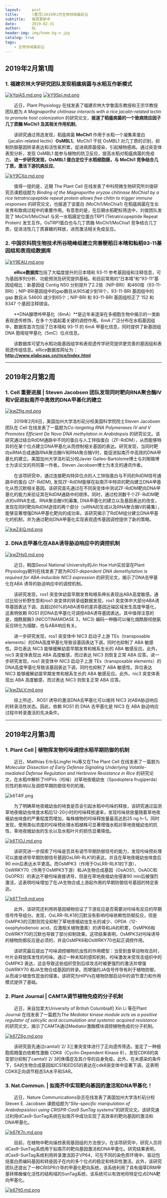 ```yaml
---
layout:     post
title:      (置顶)2019年2月生物领域最前沿
subtitle:   每周更新中
date:       2019-02-31
author:     DL
header-img: img/home-bg-o.jpg
catalog: true
tags:
    - 生物领域最前沿
---
```


## 2019年2月第1周

### 1. 福建农林大学研究团队发现稻瘟病菌与水稻互作新模式

[![kYpjAS.md.png](https://s2.ax1x.com/2019/02/05/kYpjAS.md.png)](https://imgchr.com/i/kYpjAS)
[![kY9Spj.md.png](https://s2.ax1x.com/2019/02/05/kY9Spj.md.png)](https://imgchr.com/i/kY9Spj)

&emsp;&emsp;近日，Plant Physiology 在线发表了福建农林大学鲁国东教授和王宗华教授团队题为 *A Magnaporthe chitinase interacts with a rice jacalin-related lectin to promote host colonization* 的研究论文，**报道了稻瘟病菌的一个致病效应因子几丁质酶 MoChi1 及其相关作用机制**。

&emsp;&emsp;该研究通过筛选发现，稻瘟病菌 **MoChi1** 作用于水稻一个凝集素蛋白（jacalin-related lectin）**OsMBL1**。MoChi1 干扰 OsMBL1 对几丁质的识别，抑制防御基因转录表达和活性氧积累，促进病原菌侵染，引起植物感病。通过突变体表型分析，发现 OsMBL1 能参与植物的防卫反应，提高水稻对稻瘟病菌的免疫力。**进一步研究发现，OsMBL1 蛋白定位于水稻细胞膜，与 MoChi1 竞争结合几丁质，激活下游抗病反应**。

[![kY9CXq.md.png](https://s2.ax1x.com/2019/02/05/kY9CXq.md.png)](https://imgchr.com/i/kY9CXq)

&emsp;&emsp;值得一提的是，近期 The Plant Cell  在线发表了中科院微生物研究所刘俊研究员课题组题为 *Binding of the Magnaporthe oryzae chitinase MoChia1 by a rice tetratricopeptide repeat protein allows free chitin to trigger immune responses* 的研究论文，也报道了该蛋白 (MoChi1/MoChia1) 在稻瘟病菌在生长发育和致病过程中的重要作用。有意思的是，在后期水稻靶标筛选中，刘俊团队发现了 MoChi1/MoChia1 与另一水稻膜定位蛋白TRP1 (Tetratricopeptide Repeat Protein) 发生互作。OsTRP1蛋白也与几丁质酶 MoChi1/MoChia1 竞争结合几丁质，促进活性几丁质寡糖的释放，进而激活相关免疫反应。

### 2. 中国农科院生物技术所谷晓峰组建立完善粳稻日本晴和籼稻93-11基因组和表观组数据库

[![kY9EAU.md.png](https://s2.ax1x.com/2019/02/05/kY9EAU.md.png)](https://imgchr.com/i/kY9EAU)

&emsp;&emsp;**eRice数据库**包括了大幅度提升的日本晴和 93-11 参考基因组和注释信息，可为基因序列分析、功能预测及研究提供基础。和目前常用的“日本晴”和“93-11”基因组相比：新基因组 Contig N50 分别提升了2.2倍（NIP-BRI）和460倍（93-11-BRI）；NIP-BRI基因组中的gap数目从905减少到18个，93-11-BRI 基因组中的 gap 数目从 54600 减少到65个；NIP-BRI 和 93-11-BRI 基因组校正了 152 和 8347 个基因注释错误。

&emsp;&emsp;**DNA腺嘌呤甲基化（6mA）**是近年来逐渐在多细胞生物中揭示的一类新表观遗传修饰，在多个方面起着关键的调控作用。6mA 广泛分布在水稻基因组中，数据库首次包括了日本晴和 93-11 的 6mA 甲基化信息，同时提供了新基因组 DNA 胞嘧啶甲基化（5mC）位点信息。

&emsp;&emsp;该数据库可望为水稻功能基因组学和表观遗传学研究提供更完善的基因组和表观遗传组信息。eRice数据库网址为：**http://www.elabcaas.cn/rice/index.html**

---

## 2019年2月第2周

### 1. Cell 重要进展 | Steven Jacobsen 团队发现同时靶向RNA聚合酶IV和V促进拟南芥中高效的DNA甲基化的建立

[![kwZfIg.md.png](https://s2.ax1x.com/2019/02/12/kwZfIg.md.png)](https://imgchr.com/i/kwZfIg)

&emsp;&emsp;2019年2月8日，美国加州大学洛杉矶分校美国科学院院士Steven Jacobsen团队在 Cell 在线发表了一篇题为*Co-targeting RNA Polymerases IV and V Promotes Efficient De Novo DNA methylation in Arabidopsis* 的研究论文。该研究通过结合RdDM通路中不同的蛋白与人工锌指蛋白（ZF-RdDM），从而能够特异的在某个位点建立DNA甲基化从而控制相关基因的表达。研究发现，当同时靶向siRNA合成通路RNA聚合酶IV和RNA聚合酶V时，能促进拟南芥中高效的DNA甲基化的建立。美国加州大学洛杉矶分校Javier Galleo-Bartolome博士与刘琬璐博士为该论文的共同第一作者。Steven Jacobsen博士为本文的通讯作者。

&emsp;&emsp;在该项研究中，通过连接靶向特异位点的人工锌指蛋白与不同的RdDM信号通路中的蛋白 (ZF-RdDM), 发现ZF-RdDM能够在拟南芥中特异的靶向建立DNA甲基化从而沉默相关基因。该研究首先通过在不同突变体中测试ZF-RdDM靶向DNA甲基化的能力来验证其在RdDM通路中的顺序。同时，通过检测数千个ZF-RdDM靶点的siRNA生成，RNA聚合酶V的募集, DNA甲基化的建立以及基因表达的改变，发现在同时靶向RdDM途径的两个部分（siRNA的生成以及RNA聚合酶V的募集），能够显著增强DNA甲基化靶向的成功率。该研究揭示了RdDM组分建立DNA甲基化的机制，并为通过靶向DNA甲基化实现表观遗传基因调控提供了新的策略。

[![kwZ4iQ.md.png](https://s2.ax1x.com/2019/02/12/kwZ4iQ.md.png)](https://imgchr.com/i/kwZ4iQ)

### 2. DNA去甲基化在ABA诱导胁迫响应中的调控机制

[![kwZHs0.md.png](https://s2.ax1x.com/2019/02/12/kwZHs0.md.png)](https://imgchr.com/i/kwZHs0)

&emsp;&emsp;近日，韩国Seoul National University的Jin Hoe Huh实验室在Plant Physiology期刊在线发表了题为*ROS1-dependent DNA demethylation is required for ABA-inducible NIC3 expression* 的研究论文，揭示了DNA去甲基化在ABA 诱导的胁迫响应中的调控机制。

&emsp;&emsp;该研究发现，ros1 突变体幼苗早期发育和根系伸长表现出ABA高度敏感。通过比较分析野生型和ros1  突变体的转录组数据发现，ros1 突变体中大部分ABA诱导基因表达下调，且超过60%的ABA诱导的差异基因近端区域发生高度甲基化，这表明依赖 ROS1 的DNA去甲基化可调控ABA诱导基因表达。其中值得注意的是，烟酰胺酶3 (NICOTINAMIDASE 3，NIC3) 编码一种酶可以催化烟酰胺经脱氨反应转化为烟酸，也与ABA响应有关。

&emsp;&emsp;进一步研究发现，ros1 突变体中 NIC3 启动子上游 TEs（transposable elements）的DNA高度甲基化导致该基因表达下调，同时也抑制了 ABA 敏感性。异位表达 NIC3 能够缓解幼苗早期发育和根系生长的 ABA 敏感反应。此外，nic3 突变体表现出 ABA 高度敏感，而过表达 NIC3 则恢复正常 ABA 应答。进一步研究发现，ros1 突变体中 NIC3 启动子上游 TEs（transposable elements）的DNA高度甲基化导致该基因表达下调，同时也抑制了 ABA 敏感性。异位表达 NIC3 能够缓解幼苗早期发育和根系生长的 ABA 敏感反应。此外，nic3 突变体表现出 ABA 高度敏感，而过表达 NIC3 则恢复正常 ABA 应答。

[![kwZbLV.md.png](https://s2.ax1x.com/2019/02/12/kwZbLV.md.png)](https://imgchr.com/i/kwZbLV)

&emsp;&emsp;综上所述， ROS1 诱导的激活DNA去甲基化可以维持 NIC3 对ABA胁迫响应的转录活性状态。因此，依赖 ROS1 的 DNA 去甲基化是 NIC3 在 ABA 胁迫响应过程中转录激活的先决条件。

---

## 2019年2月第3周

### 1. Plant Cell | 植物挥发物吲哚调控水稻早期防御的机制

&emsp;&emsp;近日，Matthias Erb与Lingfei Hu等又在The Plant Cell 在线发表了一篇题为*Molecular Dissection of Early Defense Signaling Underlying Volatile-mediated Defense Regulation and Herbivore Resistance in Rice* 的研究论文，在水稻中解析了HIPVs（吲哚）对草地夜蛾幼虫（Spodoptera frugiperda）抗性的影响以及调控早期防御信号的机理。

![k6T4lF.png](https://s2.ax1x.com/2019/02/18/k6T4lF.png)

&emsp;&emsp;为了明确草地夜蛾幼虫的啃食是否会引起水稻中吲哚的释放，该研究通过监测草地夜蛾幼虫啃食水稻后12-20小时的吲哚释放速率，发现吲哚排放量随着草地夜蛾幼虫啃食的严重程度而增加，每株植物的吲哚释放量最高达到25 ng h-1。同时发现，使用类似浓度的吲哚预处理水稻植株可显著增强水稻对草地夜蛾幼虫的抗性，草地夜蛾幼虫的生长以及水稻叶片的损伤显著降低。

[![k6TIOJ.md.png](https://s2.ax1x.com/2019/02/18/k6TIOJ.md.png)](https://imgchr.com/i/k6TIOJ)

&emsp;&emsp;该研究进一步探索了吲哚是否具有调节早期防御信号的能力，发现吲哚预处理可以直接诱导早期防御信号基因OsLRR-RLK1的表达，并且在草地夜蛾幼虫啃食后90 min后表达水平更高。而OsMPK3（作用于OsLRR-RLK1的下游）、OsWRKY70（作用于OsMPK3下游）和JA生物合成基因（OsAOS1，OsAOC和OsOPR3）的表达不被吲哚直接诱导，但是在草地夜蛾幼虫侵害90 min后被强烈激活，这表明吲哚增加了在JA生物合成上游起作用的早期防御信号基因的特定表达。

[![k6TTm9.md.png](https://s2.ax1x.com/2019/02/18/k6TTm9.md.png)](https://imgchr.com/i/k6TTm9)

&emsp;&emsp;此外，该研究还利用转基因植物验证了下游反应是否需要对吲哚有反应的早期信号传导组分。发现，OsLRR-RLK1的沉默没有影响吲哚依赖性防御反应，但是OsMPK3的沉默则完全抑制了草地夜蛾幼虫生长的减少、OPDA（12-oxophytodienoic acid，应激相关植物激素）的诱导和JA的积累，OsMPK6和OsWRKY70的沉默也导致了部分抑制效果。这项结果表明，OsMPK3对吲哚诱导的植物防御反应是必须的，并且OsMPK6和OsWRKY70也起正调控作用。

&emsp;&emsp;该研究最后提出了吲哚调控植物抗虫性的作用模型：当受到食草动物攻击时，叶片会释放挥发性的吲哚。通过一种未知的感知机制，吲哚激发未受攻击组织中的OsMPK3 表达，这会导致这些组织受到后续攻击时被更强烈的激活并增强OsWRKY70 和JA生物合成基因的转录。而增强的JA信号传导有利于植物防御，从而减少植食性昆虫的侵害。该研究为HIPVs在植物防御启动中的调节潜力和作用模式提供了基础。

### 2. Plant Journal | CAMTA调节植物免疫的分子机制

&emsp;&emsp;近日，来自加拿大University of British Columbia的 Xin Li 等在Plant Journal 在线发表了一篇题为*The Mediator kinase module acts as a positive regulator of salicylic acid accumulation and systemic acquired resistance* 的研究论文，揭示了CAMTA通过Mediator激酶模块调控植物免疫的分子机制。

[![k67Z6g.md.png](https://s2.ax1x.com/2019/02/18/k67Z6g.md.png)](https://imgchr.com/i/k67Z6g)

&emsp;&emsp;该研究首先通过camta1/ 2/ 3三重突变体进行了正向遗传筛选，鉴定了一种细胞周期蛋白依赖性激酶 CDK8（Cyclin-Dependent Kinase 8），发现CDK8的突变部分抑制了camta1/ 2/ 3的侏儒症及其介导的自身免疫。此外，在未感染的条件下，SA的生物合成基因如ICS1和EDS5的表达在cdk8突变体中显著下调，这表明CDK8正向调节稳态SA水平和SAR。

### 3. Nat.Commun. | 拟南芥中实现靶向基因的激活和DNA甲基化！

&emsp;&emsp;近日，Nature Communications杂志在线发表了美国加州大学洛杉矶分校Steven E. Jacobsen 课题组题为“*Site-specific manipulation of Arabidopsisloci using CRISPR-Cas9 SunTag systems*”的研究论文。该研究通过利用dCas9-SunTag系统在拟南芥中成功实现了高效率的靶向基因的激活和DNA甲基化。

[![k67K7n.md.png](https://s2.ax1x.com/2019/02/18/k67K7n.md.png)](https://imgchr.com/i/k67K7n)

&emsp;&emsp;目前，在植物中靶向操控表观基因组的方法很少。在该项研究中，研究人员将dCas9-SunTag系统用于拟南芥的靶向基因激活和DNA甲基化。研究结果表明，dCas9-SunTag系统利用转录激活因子VP64，可在不同的染色质环境中，驱动包括蛋白质编码基因和转座因子在内的多个位点的稳定和特异性激活。此外，该研究团队还提出了一种CRISPR介导的甲基化靶向系统，该系统利用了具有烟草DRM甲基转移酶催化活性的结构域的SunTag系统，该系统可以有效地将特定位点DNA靶向甲基化。

[![k67lt0.md.png](https://s2.ax1x.com/2019/02/18/k67lt0.md.png)](https://imgchr.com/i/k67lt0)
